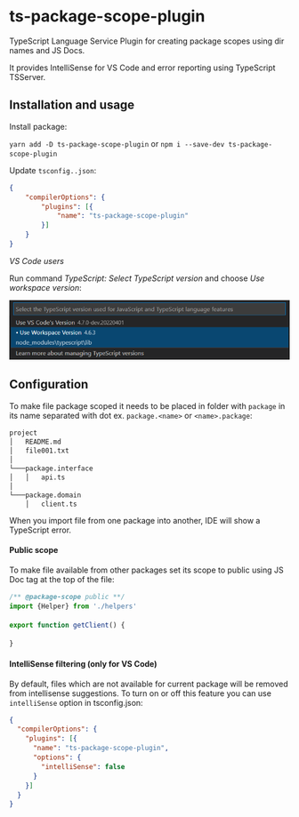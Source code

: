 # ts-package-scope-plugin

TypeScript Language Service Plugin for creating package scopes using dir names and JS Docs.

It provides IntelliSense for VS Code and error reporting using TypeScript TSServer.

## Installation and usage

Install package:

`yarn add -D ts-package-scope-plugin` or `npm i --save-dev ts-package-scope-plugin`

Update `tsconfig..json`:

```json
{
    "compilerOptions": {
        "plugins": [{
            "name": "ts-package-scope-plugin"
        }]
    }
}
```

*VS Code users*

Run command *TypeScript: Select TypeScript version* and choose *Use workspace version*:

![](docs/typescript-version-vscode.png)

## Configuration

To make file package scoped it needs to be placed in folder with `package` in its name separated with dot ex. `package.<name>` or `<name>.package`:

```
project
│   README.md
│   file001.txt    
│
└───package.interface
│   │   api.ts
│   
└───package.domain
    │   client.ts
```

When you import file from one package into another, IDE will show a TypeScript error.

#### Public scope

To make file available from other packages set its scope to public using JS Doc tag at the top of the file:
```javascript
/** @package-scope public **/
import {Helper} from './helpers'

export function getClient() {

}
```

#### IntelliSense filtering (only for VS Code)

By default, files which are not available for current package will be removed from intellisense suggestions.
To turn on or off this feature you can use `intelliSense` option in tsconfig.json:

```json
{
  "compilerOptions": {
    "plugins": [{
      "name": "ts-package-scope-plugin",
      "options": {
        "intelliSense": false
      }
    }]
  }
}
```


